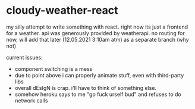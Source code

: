 # cloudy-weather-react

my silly attempt to write something with react.
right now its just a frontend for a weather.
api was generously provided by weatherapi.
no routing for now, will add that later (12.05.2021 3:10am atm) as a separate branch (why not)

current issues: 
 * component switching is a mess
 * due to point above i can properly animate stuff, even with third-party libs
 * overall dEsIgN is crap. i'll have to think of something else.
 * somehow heroku says to me "go fuck urself bud" and refuses to do network calls
  
